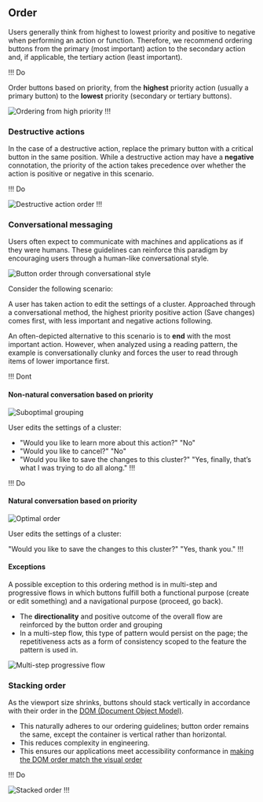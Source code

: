 ## Order

Users generally think from highest to lowest priority and positive to negative when performing an action or function. Therefore, we recommend ordering buttons from the primary (most important) action to the secondary action and, if applicable, the tertiary action (least important).

!!! Do

Order buttons based on priority, from the **highest** priority action (usually a primary button) to the **lowest** priority (secondary or tertiary buttons).

![Ordering from high priority](/assets/patterns/button-organization/order-high-low-priority.png)
!!!


### Destructive actions

In the case of a destructive action, replace the primary button with a critical button in the same position. While a destructive action may have a **negative** connotation, the priority of the action takes precedence over whether the action is positive or negative in this scenario.

!!! Do

![Destructive action order](/assets/patterns/button-organization/order-destructive-action.png)
!!!

### Conversational messaging

Users often expect to communicate with machines and applications as if they were humans. These guidelines can reinforce this paradigm by encouraging users through a human-like conversational style.

![Button order through conversational style](/assets/patterns/button-organization/order-conversational-example.png)

Consider the following scenario:

A user has taken action to edit the settings of a cluster. Approached through a conversational method, the highest priority positive action (Save changes) comes first, with less important and negative actions following.

An often-depicted alternative to this scenario is to **end** with the most important action. However, when analyzed using a reading pattern, the example is conversationally clunky and forces the user to read through items of lower importance first.

!!! Dont

#### Non-natural conversation based on priority

![Suboptimal grouping](/assets/patterns/button-organization/suboptimal-grouping.png)

User edits the settings of a cluster:

- "Would you like to learn more about this action?" "No"
- "Would you like to cancel?" "No"
- "Would you like to save the changes to this cluster?" "Yes, finally, that’s what I was trying to do all along."
!!!

!!! Do

#### Natural conversation based on priority
![Optimal order](/assets/patterns/button-organization/optimal-ordering.png)

User edits the settings of a cluster:

"Would you like to save the changes to this cluster?" "Yes, thank you."
!!!

#### Exceptions

A possible exception to this ordering method is in multi-step and progressive flows in which buttons fulfill both a functional purpose (create or edit something) and a navigational purpose (proceed, go back).

- The **directionality** and positive outcome of the overall flow are reinforced by the button order and grouping
- In a multi-step flow, this type of pattern would persist on the page; the repetitiveness acts as a form of consistency scoped to the feature the pattern is used in.

![Multi-step progressive flow](/assets/patterns/button-organization/multi-step-progressive-flow.png)

### Stacking order

As the viewport size shrinks, buttons should stack vertically in accordance with their order in the [DOM (Document Object Model)](https://developer.mozilla.org/en-US/docs/Web/API/Document_Object_Model/Introduction). 

- This naturally adheres to our ordering guidelines; button order remains the same, except the container is vertical rather than horizontal.
- This reduces complexity in engineering.
- This ensures our applications meet accessibility conformance in [making the DOM order match the visual order](https://www.w3.org/TR/WCAG20-TECHS/C27.html)

!!! Do

![Stacked order](/assets/patterns/button-organization/stacked-ordering.png)
!!!




